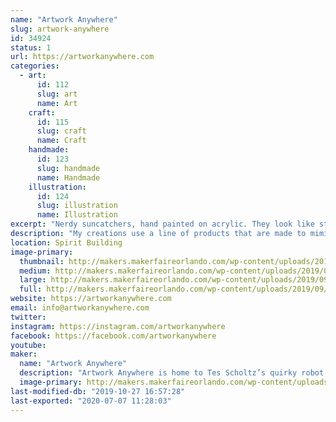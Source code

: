 ```yaml
---
name: "Artwork Anywhere"
slug: artwork-anywhere
id: 34924
status: 1
url: https://artworkanywhere.com
categories:
  - art:
      id: 112
      slug: art
      name: Art
    craft:
      id: 115
      slug: craft
      name: Craft
    handmade:
      id: 123
      slug: handmade
      name: Handmade
    illustration:
      id: 124
      slug: illustration
      name: Illustration
excerpt: "Nerdy suncatchers, hand painted on acrylic. They look like stained glass, but they are lightweight and shatter resistant. There will be finished pieces for sale, as well as sample pieces showing the various stages of creation."
description: "My creations use a line of products that are made to mimic stained glass. Many people use it on glass, but I chose to work on acrylic. Acrylic is less than half the weight of glass, and much more durable. I get a lot of questions about how I make my pieces. I don’t always use products as instructed, and I also make some of my own blends with different paints and additives. I have shown short video clips on instagram, but now I’m looking forward to having the opportunity to give people an idea of how the process actually looks, in person."
location: Spirit Building
image-primary:
  thumbnail: http://makers.makerfaireorlando.com/wp-content/uploads/2019/09/EBDCD7C2-C6D5-411F-9F2C-1B810522237B-150x150.jpeg
  medium: http://makers.makerfaireorlando.com/wp-content/uploads/2019/09/EBDCD7C2-C6D5-411F-9F2C-1B810522237B-300x300.jpeg
  large: http://makers.makerfaireorlando.com/wp-content/uploads/2019/09/EBDCD7C2-C6D5-411F-9F2C-1B810522237B-1022x1024.jpeg
  full: http://makers.makerfaireorlando.com/wp-content/uploads/2019/09/EBDCD7C2-C6D5-411F-9F2C-1B810522237B.jpeg
website: https://artworkanywhere.com
email: info@artworkanywhere.com
twitter: 
instagram: https://instagram.com/artworkanywhere
facebook: https://facebook.com/artworkanywhere
youtube: 
maker:
  name: "Artwork Anywhere"
  description: "Artwork Anywhere is home to Tes Scholtz’s quirky robot art and nerdy suncatchers.  Hand painted on acrylic, they evoke the look of stained glass, and feature pop culture favorites, as well as many of her own designs."
  image-primary: http://makers.makerfaireorlando.com/wp-content/uploads/2019/07/F64BE7D8-C772-4CEC-928E-8D91056C9891.png
last-modified-db: "2019-10-27 16:57:28"
last-exported: "2020-07-07 11:28:03"
---
```


